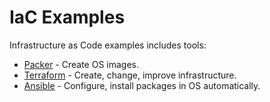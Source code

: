 # IaC Examples

Infrastructure as Code examples includes tools:  

- [Packer](https://www.packer.io) - Create OS images.  
- [Terraform](https://www.terraform.io) - Create, change, improve infrastructure.  
- [Ansible](https://www.ansible.com) - Configure, install packages in OS automatically.  


